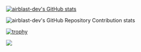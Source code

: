 [![airblast-dev's GitHub stats](https://github-readme-stats.vercel.app/api?username=airblast-dev)](https://github.com/anuraghazra/github-readme-stats)

![airblast-dev's GitHub Repository Contribution stats](https://github-contributor-stats.vercel.app/api?username=airblast-dev)

[![trophy](https://github-profile-trophy.vercel.app/?username=airblast-dev&theme=onedark)](https://github.com/ryo-ma/github-profile-trophy)

[![](https://visitcount.itsvg.in/api?id=airblast-dev&label=Profile%20Views&color=0&icon=2&pretty=true)](https://visitcount.itsvg.in)
